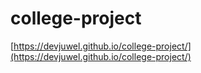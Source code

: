 # college-project

[https://devjuwel.github.io/college-project/](https://devjuwel.github.io/college-project/)
